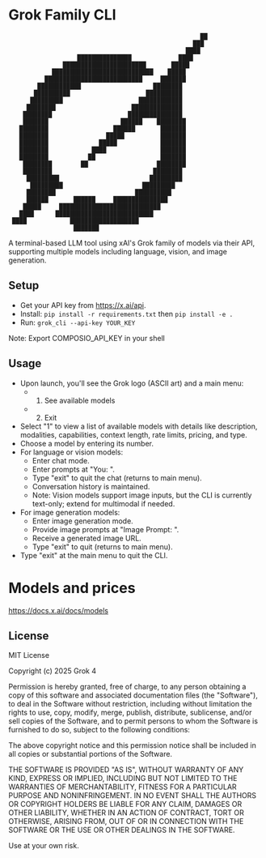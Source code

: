 # Grok Family CLI

                                                         ██    
                                                       ███     
                                                     ████      
                       ███████████████             ████        
                   ███████████████████████       █████         
                ████████████████████████████    █████          
              ███████████████████████████     ███████          
            ████████████                    ████████           
           ██████████                     ██████████           
          █████████                     ████████████           
         ████████                     ██████████████           
        ████████                     ███████████████           
        ███████                    ██████    ████████          
       ████████                  ██████       ███████          
       ████████                █████          ███████          
       ████████              █████            ███████          
       ████████            ████               ███████          
       ████████           ██                  ███████          
        ████████        ██                   ████████          
        ████████                            ████████           
         █████████                         █████████           
          █████████                      █████████             
         ████████                      ██████████              
         ██████       ██████     ███████████████               
        █████     ████████████████████████████                 
       ████      ███████████████████████████                   
     ████            ███████████████████                       
                      ███████       
A terminal-based LLM tool using xAI's Grok family of models via their API, supporting multiple models including language, vision, and image generation.

## Setup
- Get your API key from https://x.ai/api.
- Install: `pip install -r requirements.txt` then `pip install -e .`
- Run: `grok_cli --api-key YOUR_KEY`

Note: Export COMPOSIO_API_KEY in your shell

## Usage
- Upon launch, you'll see the Grok logo (ASCII art) and a main menu:
  - 1. See available models
  - 2. Exit
- Select "1" to view a list of available models with details like description, modalities, capabilities, context length, rate limits, pricing, and type.
- Choose a model by entering its number.
- For language or vision models:
  - Enter chat mode.
  - Enter prompts at "You: ".
  - Type "exit" to quit the chat (returns to main menu).
  - Conversation history is maintained.
  - Note: Vision models support image inputs, but the CLI is currently text-only; extend for multimodal if needed.
- For image generation models:
  - Enter image generation mode.
  - Provide image prompts at "Image Prompt: ".
  - Receive a generated image URL.
  - Type "exit" to quit (returns to main menu).
- Type "exit" at the main menu to quit the CLI.

# Models and prices 
 https://docs.x.ai/docs/models




## License

MIT License

Copyright (c) 2025 Grok 4

Permission is hereby granted, free of charge, to any person obtaining a copy
of this software and associated documentation files (the "Software"), to deal
in the Software without restriction, including without limitation the rights
to use, copy, modify, merge, publish, distribute, sublicense, and/or sell
copies of the Software, and to permit persons to whom the Software is
furnished to do so, subject to the following conditions:

The above copyright notice and this permission notice shall be included in all
copies or substantial portions of the Software.

THE SOFTWARE IS PROVIDED "AS IS", WITHOUT WARRANTY OF ANY KIND, EXPRESS OR
IMPLIED, INCLUDING BUT NOT LIMITED TO THE WARRANTIES OF MERCHANTABILITY,
FITNESS FOR A PARTICULAR PURPOSE AND NONINFRINGEMENT. IN NO EVENT SHALL THE
AUTHORS OR COPYRIGHT HOLDERS BE LIABLE FOR ANY CLAIM, DAMAGES OR OTHER
LIABILITY, WHETHER IN AN ACTION OF CONTRACT, TORT OR OTHERWISE, ARISING FROM,
OUT OF OR IN CONNECTION WITH THE SOFTWARE OR THE USE OR OTHER DEALINGS IN THE
SOFTWARE.

Use at your own risk.

                      
  